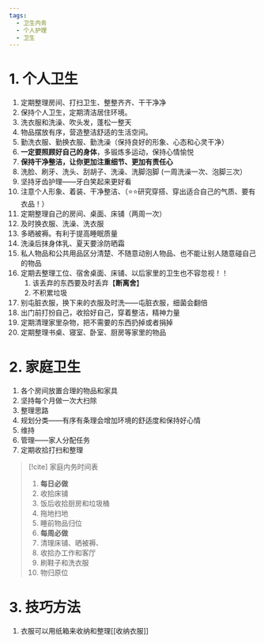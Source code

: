 ```yaml
---
tags:
  - 卫生内务
  - 个人护理
  - 卫生
---
```

# 1. 个人卫生
1. 定期整理房间、打扫卫生、整整齐齐、干干净净
2. 保持个人卫生，定期清洁居住环境。
3. 洗衣服和洗澡、吹头发，蓬松一整天
4. 物品摆放有序，营造整洁舒适的生活空间。
5. 勤洗衣服、勤换衣服、勤洗澡（保持良好的形象、心态和心灵干净）
6. **一定要照顾好自己的身体**，多锻炼多运动，保持心情愉悦
7. **保持干净整洁，让你更加注重细节、更加有责任心**
8. 洗脸、刷牙、洗头、刮胡子、洗澡、洗脚泡脚 (一周洗澡一次、泡脚三次）
9. 坚持牙齿护理——牙白笑起来更好看
10. 注意个人形象、着装、干净整洁、（⭐⭐研究穿搭、穿出适合自己的气质、要有衣品！）
11. 定期整理自己的房间、桌面、床铺（两周一次）
12. 及时换衣服、洗澡、洗衣服
13. 多晒被褥。有利于提高睡眠质量
14. 洗澡后抹身体乳、夏天要涂防晒霜
15. 私人物品和公共用品区分清楚、不随意动别人物品、也不能让别人随意碰自己的物品
16. 定期去整理工位、宿舍桌面、床铺、以后家里的卫生也不容忽视！！
	1. 该丢弃的东西要及时丢弃【**断离舍**】
	2. 不积累垃圾
17. 别屯脏衣服，换下来的衣服及时洗——屯脏衣服，细菌会翻倍
18. 出门前打扮自己，收拾好自己，穿着整洁，精神力量
19. 定期清理家里杂物，把不需要的东西扔掉或者捐掉
20. 定期整理书桌、寝室、卧室、厨房等家里的物品
# 2. 家庭卫生
1. 各个房间放置合理的物品和家具
2. 坚持每个月做一次大扫除
3. 整理思路
4. 规划分类——有序有条理会增加环境的舒适度和保持好心情
5. 维持
6. 管理——家人分配任务
7. 定期收拾打扫和整理

> [!cite] 家庭内务时间表
> 1. **每日必做**
> 	1. 收拾床铺
> 	2. 饭后收拾厨房和垃圾桶
> 	3. 拖地扫地
> 	4. 睡前物品归位
> 2. **每周必做**
> 	1. 清理床铺、晒被褥、
> 	2. 收拾办工作和客厅
> 	3. 刷鞋子和洗衣服
> 	4. 物归原位
# 3. 技巧方法
1. 衣服可以用纸箱来收纳和整理[[收纳衣服]]

